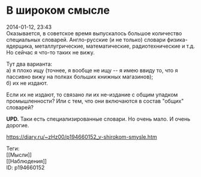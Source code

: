 В широком смысле
=================

   
 2014-01-12, 23:43   
  Оказывается, в советское время выпускалось большое количество специальных словарей. Англо-русские (и не только) словари физика-ядерщика, металлугрические, математические, радиотехнические и т.д. Но сейчас я что-то таких не вижу.   
   
 Тут два варианта:   
 а) я плохо ищу (точнее, я вообще не ищу -- я имею ввиду то, что я пассивно вижу на полках больших книжных магазинов);   
 б) их не издают.   
   
 Если их не издают, то связано ли их не-издание с общим упадком промышленности? Или с тем, что они включаются в состав "общих" словарей?   
   
  **UPD.**  Таки есть специализированные словари. Но очень мало. И очень дорогие.   
    
 <https://diary.ru/~zHz00/p194660152_v-shirokom-smysle.htm>   
   
 Теги:   
 [[Мысли]]   
 [[Наблюдения]]   
 ID: p194660152